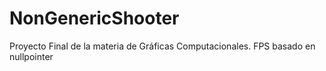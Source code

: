 # NonGenericShooter
Proyecto Final de la materia de Gráficas Computacionales. FPS basado en nullpointer

